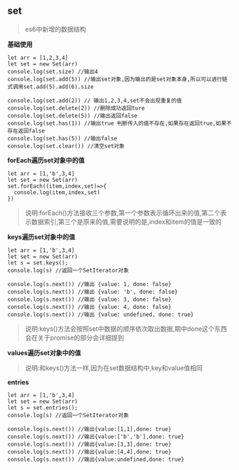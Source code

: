 ## set
>es6中新增的数据结构

**基础使用**
```
let arr = [1,2,3,4]
let set = new Set(arr)
console.log(set.size) //输出4
console.log(set.add(5)) //输出set对象,因为输出的是set对象本身,所以可以进行链式调用set.add(5).add(6).size

console.log(set.add(2)) // 输出1,2,3,4,set不会出现重复的值
console.log(set.delete(2)) //删除成功返回ture
console.log(set.delete(5)) //输出返回false
console.log(set.has(1)) //输出true 判断传入的值不存在,如果存在返回true,如果不存在返回false
console.log(set.has(5)) //输出false
console.log(set.clear()) //清空set对象
```

**forEach遍历set对象中的值**

```
let arr = [1,'b',3,4]
let set = new Set(arr)
set.forEach((item,index,set)=>{
  console.log(item,index,set)
})
```
>说明:forEach()方法接收三个参数,第一个参数表示循环出来的值,第二个表示数据索引,第三个是原来的值,需要说明的是,index和item的值是一致的

 **keys遍历set对象中的值**
 ```
let arr = [1,'b',3,4]
let set = new Set(arr)
let s = set.keys();
console.log(s) //返回一个SetIterator对象

console.log(s.next()) //输出 {value: 1, done: false}
console.log(s.next()) //输出 {value: 'b', done: false}
console.log(s.next()) //输出 {value: 3, done: false}
console.log(s.next()) //输出 {value: 4, done: false}
console.log(s.next()) //输出 {value: undefined, done: true}
 ```
 >说明:keys()方法会按照set中数据的顺序依次取出数据,期中done这个东西会在关于promise的部分会详细提到

  **values遍历set对象中的值**
  >说明:和keys()方法一样,因为在set数据结构中,key和value值相同

  **entries**
  ```
let arr = [1,'b',3,4]
let set = new Set(arr)
let s = set.entries();
console.log(s) //返回一个SetIterator对象

console.log(s.next()) //输出{value:[1,1],done: true}
console.log(s.next()) //输出{value:['b','b'],done: true}
console.log(s.next()) //输出{value:[3,3],done: true}
console.log(s.next()) //输出{value:[4,4],done: true}
console.log(s.next()) //输出{value:undefined,done: true}
  ```